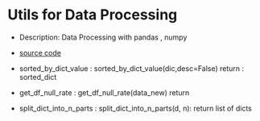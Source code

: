 # Utils for Data Processing

- Description: Data Processing with pandas , numpy

- [source code](../utils/data_processing.py)

- sorted_by_dict_value : sorted_by_dict_value(dic,desc=False) return : sorted_dict
- get_df_null_rate : get_df_null_rate(data_new) return 
- split_dict_into_n_parts : split_dict_into_n_parts(d, n): return list of dicts
